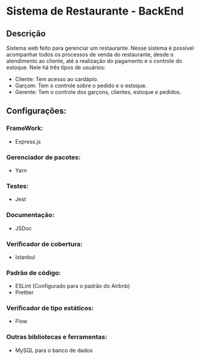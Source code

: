 # Sistema de Restaurante - BackEnd

## Descrição
  
Sistema web feito para gerenciar um restaurante. Nesse sistema é possível acompanhar todos os processos de venda do restaurante, desde o atendimento ao cliente, até a realização do pagamento e o controle do estoque. Nele há três tipos de usuários:
- Cliente: Tem acesso ao cardápio.
- Garçom: Tem o controle sobre o pedido e o estoque.
- Gerente: Tem o controle dos garçons, clientes, estoque e pedidos.

## Configurações:

### FrameWork: 

- Express.js

### Gerenciador de pacotes:

- Yarn

### Testes:

- Jest

### Documentação: 

- JSDoc

### Verificador de cobertura:

- Istanbul

### Padrão de código:

- ESLint (Configurado para o padrão do Airbnb)
- Prettier

### Verificador de tipo estáticos:

- Flow

### Outras bibliotecas e ferramentas:

- MySQL para o banco de dados

